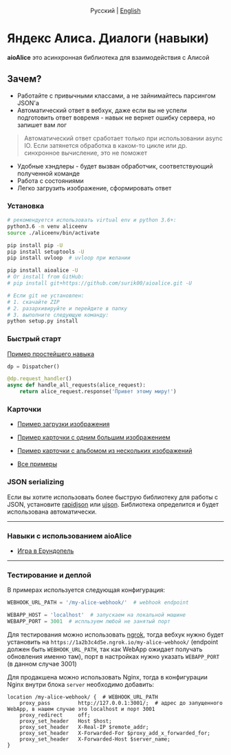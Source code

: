 <p align="center">
    Русский | <a href="README-en.md">English</a>
</p>

# Яндекс Алиса. Диалоги (навыки)


**aioAlice** это асинхронная библиотека для взаимодействия с Алисой


## Зачем?
- Работайте с привычными классами, а не зайнимайтесь парсингом JSON'а
- Автоматический ответ в вебхук, даже если вы не успели подготовить ответ вовремя - навык не вернет ошибку сервера, но запишет вам лог
> Автоматический ответ сработает только при использовании async IO. Если затянется обработка в каком-то цикле или др. синхронное вычисление, это не поможет
- Удобные хэндлеры - будет вызван обработчик, соответствующий полученной команде
- Работа с состояниями
- Легко загрузить изображение, сформировать ответ


### Установка

```bash
# рекомендуется использовать virtual env и python 3.6+:
python3.6 -m venv aliceenv
source ./aliceenv/bin/activate

pip install pip -U
pip install setuptools -U
pip install uvloop  # uvloop при желании

pip install aioalice -U
# Or install from GitHub:
# pip install git+https://github.com/surik00/aioalice.git -U

# Если git не установлен:
# 1. скачайте ZIP
# 2. разархивируйте и перейдите в папку
# 3. выполните следующую команду:
python setup.py install
```


### Быстрый старт

[Пример простейшего навыка](examples/hello-alice.py)

```python
dp = Dispatcher()

@dp.request_handler()
async def handle_all_requests(alice_request):
    return alice_request.response('Привет этому миру!')
```


### Карточки

- [Пример загрузки изображения](examples/upload_image.py)
- [Пример карточки с одним большим изображением](examples/card_big_image.py)
- [Пример карточки с альбомом из нескольких изображений](examples/card_items_list.py)

- [Все примеры](examples/README.md)


### JSON serializing

Если вы хотите использовать более быструю библиотеку для работы с JSON, установите [rapidjson](https://github.com/python-rapidjson/python-rapidjson) или [ujson](https://github.com/esnme/ultrajson). Библиотека определится и будет использована автоматически.

___

### Навыки с использованием aioAlice

* [Игра в Ерундопель](https://github.com/Goodsmileduck/erundopel)


___

### Тестирование и деплой


В примерах используется следующая конфигурация:

```python
WEBHOOK_URL_PATH = '/my-alice-webhook/'  # webhook endpoint

WEBAPP_HOST = 'localhost'  # запускаем на локальной машине
WEBAPP_PORT = 3001  # испльзуем любой не занятый порт
```

Для тестирования можно использовать [ngrok](https://ngrok.com/), тогда вебхук нужно будет установить на `https://1a2b3c4d5e.ngrok.io/my-alice-webhook/` (endpoint должен быть `WEBHOOK_URL_PATH`, так как WebApp ожидает получать обновления именно там), порт в настройках нужно указать `WEBAPP_PORT` (в данном случае 3001)


Для продакшена можно использовать Nginx, тогда в конфигурации Nginx внутри блока `server` необходимо добавить:

```
location /my-alice-webhook/ {  # WEBHOOK_URL_PATH
    proxy_pass         http://127.0.0.1:3001/;  # адрес до запущенного WebApp, в нашем случае это localhost и порт 3001
    proxy_redirect     off;
    proxy_set_header   Host $host;
    proxy_set_header   X-Real-IP $remote_addr;
    proxy_set_header   X-Forwarded-For $proxy_add_x_forwarded_for;
    proxy_set_header   X-Forwarded-Host $server_name;
}
```
